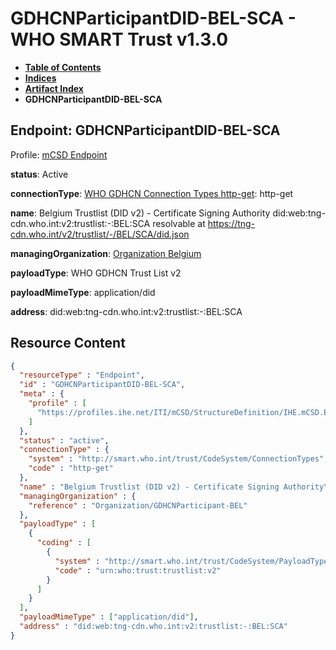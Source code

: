 # GDHCNParticipantDID-BEL-SCA - WHO SMART Trust v1.3.0

* [**Table of Contents**](toc.md)
* [**Indices**](indices.md)
* [**Artifact Index**](artifacts.md)
* **GDHCNParticipantDID-BEL-SCA**

## Endpoint: GDHCNParticipantDID-BEL-SCA

Profile: [mCSD Endpoint](https://profiles.ihe.net/ITI/mCSD/4.0.0/StructureDefinition-IHE.mCSD.Endpoint.html)

**status**: Active

**connectionType**: [WHO GDHCN Connection Types http-get](CodeSystem-ConnectionTypes.md#ConnectionTypes-http-get): http-get

**name**: Belgium Trustlist (DID v2) - Certificate Signing Authority did:web:tng-cdn.who.int:v2:trustlist:-:BEL:SCA resolvable at https://tng-cdn.who.int/v2/trustlist/-/BEL/SCA/did.json

**managingOrganization**: [Organization Belgium](Organization-GDHCNParticipant-BEL.md)

**payloadType**: WHO GDHCN Trust List v2

**payloadMimeType**: application/did

**address**: did:web:tng-cdn.who.int:v2:trustlist:-:BEL:SCA



## Resource Content

```json
{
  "resourceType" : "Endpoint",
  "id" : "GDHCNParticipantDID-BEL-SCA",
  "meta" : {
    "profile" : [
      "https://profiles.ihe.net/ITI/mCSD/StructureDefinition/IHE.mCSD.Endpoint"
    ]
  },
  "status" : "active",
  "connectionType" : {
    "system" : "http://smart.who.int/trust/CodeSystem/ConnectionTypes",
    "code" : "http-get"
  },
  "name" : "Belgium Trustlist (DID v2) - Certificate Signing Authority\ndid:web:tng-cdn.who.int:v2:trustlist:-:BEL:SCA\nresolvable at https://tng-cdn.who.int/v2/trustlist/-/BEL/SCA/did.json",
  "managingOrganization" : {
    "reference" : "Organization/GDHCNParticipant-BEL"
  },
  "payloadType" : [
    {
      "coding" : [
        {
          "system" : "http://smart.who.int/trust/CodeSystem/PayloadTypes",
          "code" : "urn:who:trust:trustlist:v2"
        }
      ]
    }
  ],
  "payloadMimeType" : ["application/did"],
  "address" : "did:web:tng-cdn.who.int:v2:trustlist:-:BEL:SCA"
}

```
